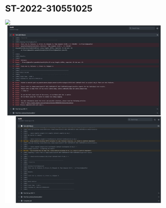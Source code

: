 # ST-2022-310551025
![](https://github.com/a207052002/ST-2022-310551025/workflows/junit.yml/badge.svg)
![plot](fail.jpg)
![plot](pass.jpg)
